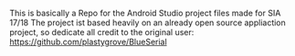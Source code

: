 This is basically a Repo for the Android Studio project files made for SIA 17/18
The project ist based heavily on an already open source appliaction project, so dedicate all credit to the original user: https://github.com/plastygrove/BlueSerial
